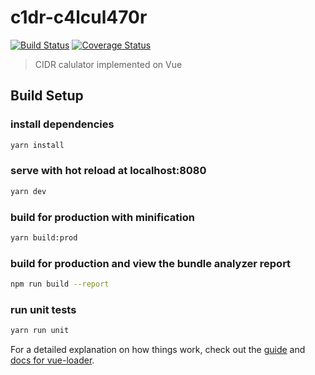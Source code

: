 # c1dr-c4lcul470r

[![Build Status](https://travis-ci.org/crftd/c1dr-c4lcul470r.svg?branch=master)](https://travis-ci.org/crftd/c1dr-c4lcul470r)
[![Coverage Status](https://coveralls.io/repos/github/crftd/c1dr-c4lcul470r/badge.svg?branch=master)](https://coveralls.io/github/crftd/c1dr-c4lcul470r?branch=master)

> CIDR calulator implemented on Vue

## Build Setup

### install dependencies
``` bash
yarn install
```

### serve with hot reload at localhost:8080
```bash
yarn dev
```

### build for production with minification
```bash
yarn build:prod
```

### build for production and view the bundle analyzer report
```bash
npm run build --report
```

### run unit tests
```bash
yarn run unit
```

For a detailed explanation on how things work, check out the [guide](http://vuejs-templates.github.io/webpack/) and [docs for vue-loader](http://vuejs.github.io/vue-loader).
